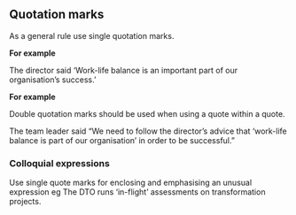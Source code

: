 ---
---
## Quotation marks

As a general rule use single quotation marks. 

**For example**

The director said ‘Work-life balance is an important part of our organisation’s success.’

**For example**

Double quotation marks should be used when using a quote within a quote.

The team leader said “We need to follow the director’s advice that ‘work-life balance is part of our organisation’ in order to be successful.”

### Colloquial expressions
Use single quote marks for enclosing and emphasising an unusual expression eg The DTO runs ‘in-flight’ assessments on transformation projects.
